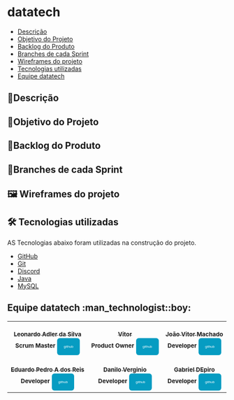 # datatech

- [Descrição](#descrição)
- [Objetivo do Projeto](#objetivo-do-projeto)
- [Backlog do Produto](#backlog-do-produto)
- [Branches de cada Sprint](#branches-de-cada-Sprint)
- [Wireframes do projeto](#wireframes-do-projeto)
- [Tecnologias utilizadas](#Tecnologias-utilizadas)
- [Equipe datatech ](#equipe-datatech)

<h2>📝Descrição</h2>
<h2>🎯Objetivo do Projeto</h2>
<h2>📄Backlog do Produto</h2>
<h2>📑Branches de cada Sprint</h2>
<h2>🖼️ Wireframes do projeto</h2>



<h2>🛠️ Tecnologias utilizadas</h2>

AS Tecnologias abaixo foram utilizadas na construção do projeto.
- [GitHub](https://github.com/)
- [Git](https://github.com/)
- [Discord](https://discord.com/)
- [Java](https://www.java.com/pt-BR/)
- [MySQL](https://www.mysql.com/)


</table>
<h2>Equipe datatech :man_technologist::boy:</h2>
<table>
<tr>
<td align="center">
<a href="https://github.com">
 
<br />
<sub><b>Leonardo Adler da Silva</b></sub>
<br />
</a>
<sub><b>Scrum Master</b></sub>
<sub><b><a href="https://github.com/DatatechOffice/datatech_api/edit/main/README.md"><button style="background: #069cc2; border-radius: 6px; padding: 15px; cursor: pointer; color: #fff; border: none; font-size: 8px;">github</button></a></b></sub> 
<td align="center">
<a href="https://github.com">
      
<br />
<sub><b>Vitor</b></sub>
<br />
</a>
<sub><b>Product Owner</b></sub>
<sub><b><a href="https://github.com/DatatechOffice/datatech_api/edit/main/README.md"><button style="background: #069cc2; border-radius: 6px; padding: 15px; cursor: pointer; color: #fff; border: none; font-size: 8px;">github</button></a></b></sub> 
<br />
</td>
<td align="center">
<a href="https://github.com">
               
<br />
<sub><b>João Vitor Machado</b></sub>
<br />
</a>
<sub><b>Developer</b></sub>
<sub><b><a href="https://github.com/DatatechOffice/datatech_api/edit/main/README.md"><button style="background: #069cc2; border-radius: 6px; padding: 15px; cursor: pointer; color: #fff; border: none; font-size: 8px;">github</button></a></b></sub> 
<br />
</td>
</tr>
<tr>
<td align="center">
<a href="https://github.com">
                   
<br />
<sub><b>Eduardo Pedro A dos Reis</b></sub>
<br />
</a>
<sub><b>Developer</b></sub>
<sub><b><a href="https://github.com/DatatechOffice/datatech_api/edit/main/README.md"><button style="background: #069cc2; border-radius: 6px; padding: 15px; cursor: pointer; color: #fff; border: none; font-size: 8px;">github</button></a></b></sub>
<br />
</td>
<td align="center">
<a href="https://github.com">
                   
<br />
<sub><b>Danilo Verginio</b></sub>
<br />
</a>
<sub><b>Developer</b></sub>
<sub><b><a href="https://github.com/Daniloel"><button style="background: #069cc2; border-radius: 6px; padding: 15px; cursor: pointer; color: #fff; border: none; font-size: 8px;">github</button></a></b></sub>
<br />
</td>
<td align="center">
<a href="https://github.com">
                  
<br />
<sub><b>Gabriel DEpiro</b></sub>
<br /> 
</a>
<sub><b>Developer</b></sub>
<sub><b><a href="https://github.com/DatatechOffice/datatech_api/edit/main/README.md"><button style="background: #069cc2; border-radius: 6px; padding: 15px; cursor: pointer; color: #fff; border: none; font-size: 8px;">github</button></a></b></sub>
<br />
</td>
</tr>
</table>


